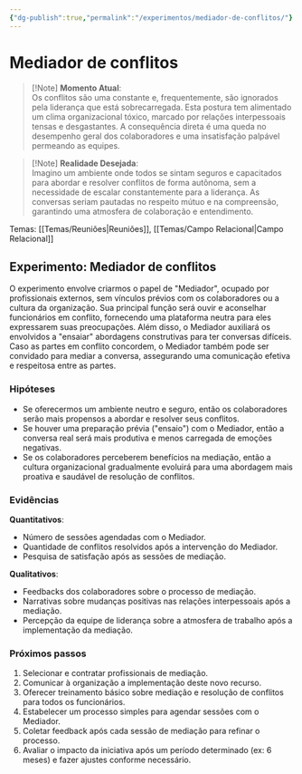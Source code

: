 ```yaml
---
{"dg-publish":true,"permalink":"/experimentos/mediador-de-conflitos/"}
---
```


# Mediador de conflitos

> [!Note] **Momento Atual**:  
> Os conflitos são uma constante e, frequentemente, são ignorados pela liderança que está sobrecarregada. Esta postura tem alimentado um clima organizacional tóxico, marcado por relações interpessoais tensas e desgastantes. A consequência direta é uma queda no desempenho geral dos colaboradores e uma insatisfação palpável permeando as equipes.

> [!Note] **Realidade Desejada**:  
> Imagino um ambiente onde todos se sintam seguros e capacitados para abordar e resolver conflitos de forma autônoma, sem a necessidade de escalar constantemente para a liderança. As conversas seriam pautadas no respeito mútuo e na compreensão, garantindo uma atmosfera de colaboração e entendimento. 

Temas: [[Temas/Reuniões\|Reuniões]], [[Temas/Campo Relacional\|Campo Relacional]]
## Experimento: Mediador de conflitos

O experimento envolve criarmos o papel de "Mediador", ocupado por profissionais externos, sem vínculos prévios com os colaboradores ou a cultura da organização. Sua principal função será ouvir e aconselhar funcionários em conflito, fornecendo uma plataforma neutra para eles expressarem suas preocupações. Além disso, o Mediador auxiliará os envolvidos a "ensaiar" abordagens construtivas para ter conversas difíceis. Caso as partes em conflito concordem, o Mediador também pode ser convidado para mediar a conversa, assegurando uma comunicação efetiva e respeitosa entre as partes.
### Hipóteses
- Se oferecermos um ambiente neutro e seguro, então os colaboradores serão mais propensos a abordar e resolver seus conflitos.
- Se houver uma preparação prévia ("ensaio") com o Mediador, então a conversa real será mais produtiva e menos carregada de emoções negativas.
- Se os colaboradores perceberem benefícios na mediação, então a cultura organizacional gradualmente evoluirá para uma abordagem mais proativa e saudável de resolução de conflitos.
### Evidências
**Quantitativos**:
- Número de sessões agendadas com o Mediador.
- Quantidade de conflitos resolvidos após a intervenção do Mediador.
- Pesquisa de satisfação após as sessões de mediação.

**Qualitativos**:
- Feedbacks dos colaboradores sobre o processo de mediação.
- Narrativas sobre mudanças positivas nas relações interpessoais após a mediação.
- Percepção da equipe de liderança sobre a atmosfera de trabalho após a implementação da mediação.
### Próximos passos
1. Selecionar e contratar profissionais de mediação.
2. Comunicar à organização a implementação deste novo recurso.
3. Oferecer treinamento básico sobre mediação e resolução de conflitos para todos os funcionários.
4. Estabelecer um processo simples para agendar sessões com o Mediador.
5. Coletar feedback após cada sessão de mediação para refinar o processo.
6. Avaliar o impacto da iniciativa após um período determinado (ex: 6 meses) e fazer ajustes conforme necessário.
